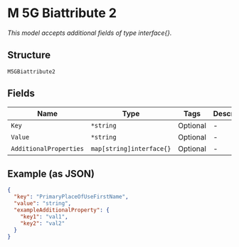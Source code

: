 
# M 5G Biattribute 2

*This model accepts additional fields of type interface{}.*

## Structure

`M5GBiattribute2`

## Fields

| Name | Type | Tags | Description |
|  --- | --- | --- | --- |
| `Key` | `*string` | Optional | - |
| `Value` | `*string` | Optional | - |
| `AdditionalProperties` | `map[string]interface{}` | Optional | - |

## Example (as JSON)

```json
{
  "key": "PrimaryPlaceOfUseFirstName",
  "value": "string",
  "exampleAdditionalProperty": {
    "key1": "val1",
    "key2": "val2"
  }
}
```

